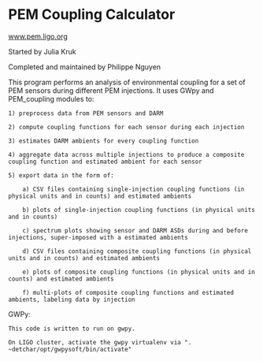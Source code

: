# PEM Coupling Calculator
www.pem.ligo.org

Started by Julia Kruk

Completed and maintained by Philippe Nguyen

This program performs an analysis of environmental coupling for a set of PEM sensors during different PEM injections.
It uses GWpy and PEM_coupling modules to:

    1) preprocess data from PEM sensors and DARM

    2) compute coupling functions for each sensor during each injection

    3) estimates DARM ambients for every coupling function

    4) aggregate data across multiple injections to produce a composite coupling function and estimated ambient for each sensor

    5) export data in the form of:

        a) CSV files containing single-injection coupling functions (in physical units and in counts) and estimated ambients

        b) plots of single-injection coupling functions (in physical units and in counts)

        c) spectrum plots showing sensor and DARM ASDs during and before injections, super-imposed with a estimated ambients

        d) CSV files containing composite coupling functions (in physical units and in counts) and estimated ambients

        e) plots of composite coupling functions (in physical units and in counts) and estimated ambients

        f) multi-plots of composite coupling functions and estimated ambients, labeling data by injection

GWPy:

    This code is written to run on gwpy.

    On LIGO cluster, activate the gwpy virtualenv via ". ~detchar/opt/gwpysoft/bin/activate"
